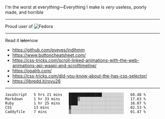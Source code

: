 I'm the worst at everything—Everything I make is *very* useless, poorly made, and horrible

___
Proud user of ![Fedora](https://img.shields.io/badge/-Fedora-blue?style=flat-square&logo=fedora)

___
Read it <s>later</s>now
- https://github.com/pveyes/indihmm
- https://www.buttoncheatsheet.com/
- https://css-tricks.com/scroll-linked-animations-with-the-web-animations-api-waapi-and-scrolltimeline/
- https://opalrb.com/
- https://css-tricks.com/did-you-know-about-the-has-css-selector/
- https://libredd.it/rovu26

___
<!--START_SECTION:waka-->
```text
JavaScript   5 hrs 21 mins   ███████████████░░░░░░░░░░   60.48 % 
Markdown     1 hr 33 mins    ████▒░░░░░░░░░░░░░░░░░░░░   17.63 % 
Ruby         1 hr 25 mins    ████░░░░░░░░░░░░░░░░░░░░░   16.07 % 
CSS          13 mins         ▓░░░░░░░░░░░░░░░░░░░░░░░░   02.53 % 
Caddyfile    7 mins          ▒░░░░░░░░░░░░░░░░░░░░░░░░   01.47 % 
```
<!--END_SECTION:waka-->
